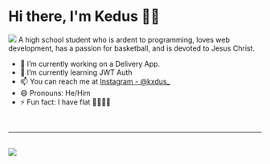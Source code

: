 # Hi there, I'm Kedus 👋🏽
<img src="https://i.ibb.co/JKg3xXV/Git-Hub-Profile-1-2.png">
A high school student who is ardent to programming, loves web development, has a passion for basketball, and is devoted to Jesus Christ.

- 🔭 I’m currently working on a Delivery App.
- 🌱 I’m currently learning JWT Auth
- 📫 You can reach me at [Instagram - @kxdus_](https://www.instagram.com/kxdus_/)
- 😄 Pronouns: He/Him
- ⚡ Fun fact: I have flat 🦶🏽🦶🏽

<br />
<hr />
<br />

<img src="https://github-readme-stats.vercel.app/api?username=Lilkedus&&show_icons=true&title_color=ffffff&icon_color=0073D2&text_color=daf7dc&bg_color=141414">
